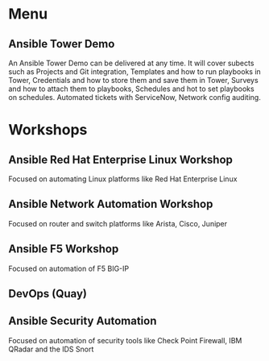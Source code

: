 # Menu

## Ansible Tower Demo

An Ansible Tower Demo can be delivered at any time. It will cover subects such as Projects and Git integration, Templates and how to run playbooks in Tower, Credentials and how to store them and save them in Tower, Surveys and how to attach them to playbooks, Schedules and hot to set playbooks on schedules. Automated tickets with ServiceNow, Network config auditing.



# Workshops



## Ansible Red Hat Enterprise Linux Workshop 
Focused on automating Linux platforms like Red Hat Enterprise Linux
  
## Ansible Network Automation Workshop 
Focused on router and switch platforms like Arista, Cisco, Juniper 

## Ansible F5 Workshop 
Focused on automation of F5 BIG-IP
  
## DevOps (Quay)
  
## Ansible Security Automation
Focused on automation of security tools like Check Point Firewall, IBM QRadar and the IDS Snort


